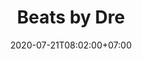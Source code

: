 ---
title     : "Beats by Dre"
thumbnail : "beats-by-dre"
address   : "https://beatsbydre.com"
sitemap   : false
date      : 2020-07-21T08:02:00+07:00
---